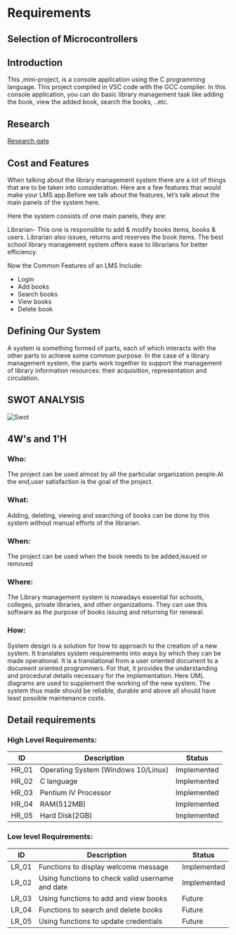 # Requirements

## Selection of Microcontrollers

## Introduction

This ,mini-project, is a console application using the C programming language. This project compiled in VSC code with the GCC compiler. In this console application, you can do basic library management task like adding the book, view the added book, search the books, ..etc.

## Research

[Research gate](https://www.researchgate.net/publication/274311464_College_Library_Management)

## Cost and Features

When talking about the library management system there are a lot of things that are to be taken into consideration. Here are a few features that would make your LMS app.Before we talk about the features, let’s talk about the main panels of the system here.   

Here the system consists of one main panels, they are:

Librarian- This one is responsible to add & modify books items, books & users. Librarian also issues, returns and reserves the book items. The best school library management system offers ease to librarians for better efficiency.

Now the Common Features of an LMS Include:
* Login
* Add books
* Search books
* View books
* Delete book

## Defining Our System

A system is something formed of parts, each of which interacts with the other parts to achieve some common purpose. In the case of a library management system, the parts work together to support the management of library information resources: their acquisition, representation and circulation.

## SWOT ANALYSIS
![Swot](https://embed.creately.com/blYA68Tqh5v?token=fnOlme8Gjr1zLCdw&type=svg)

## 4W's and 1'H

### Who:

The project can be used almost by all the particular organization people.At the end,user satisfaction is the goal of the project.

### What:

Adding, deleting, viewing and searching of books can be done by this system without manual efforts of the librarian.


### When:

The project can be used when the book needs to be added,issued or removed

### Where:

The Library management system is nowadays essential for schools, colleges, private libraries, and other organizations. They can use this software as the purpose of books issuing and returning for renewal.



### How:

System design is a solution for how to approach to the creation of a new system. It translates system requirements into ways by which they can be made operational. It is a translational from a user oriented document to a document oriented programmers. For that, it provides the understanding and procedural details necessary for the implementation. Here UML diagrams are used to supplement the working of the new system. The system thus made should be reliable, durable and above all should have least possible maintenance costs.


## Detail requirements

### High Level Requirements:

|      ID          |Description                          |Status                         |
|----------------|-------------------------------|-----------------------------|
|HR_01|Operating System (Windows 10/Linux)       |Implemented            |
|HR_02|C language            |Implemented|
|HR_03|Pentium IV Processor  |Implemented|
|HR_04|RAM(512MB)|Implemented|
|HR_05|Hard Disk(2GB)|Implemented|

### Low level Requirements:

|      ID          |Description                          |Status                         |
|----------------|-------------------------------|-----------------------------|
|LR_01|Functions to display welcome message |Implemented|
|LR_02|Using functions to check valid username and date        |Implemented            |
|LR_03|Using functions to add and view books           |Future|
|LR_04|Functions to search and delete books |Future|
|LR_05|Using functions to update credentials   |Future|






